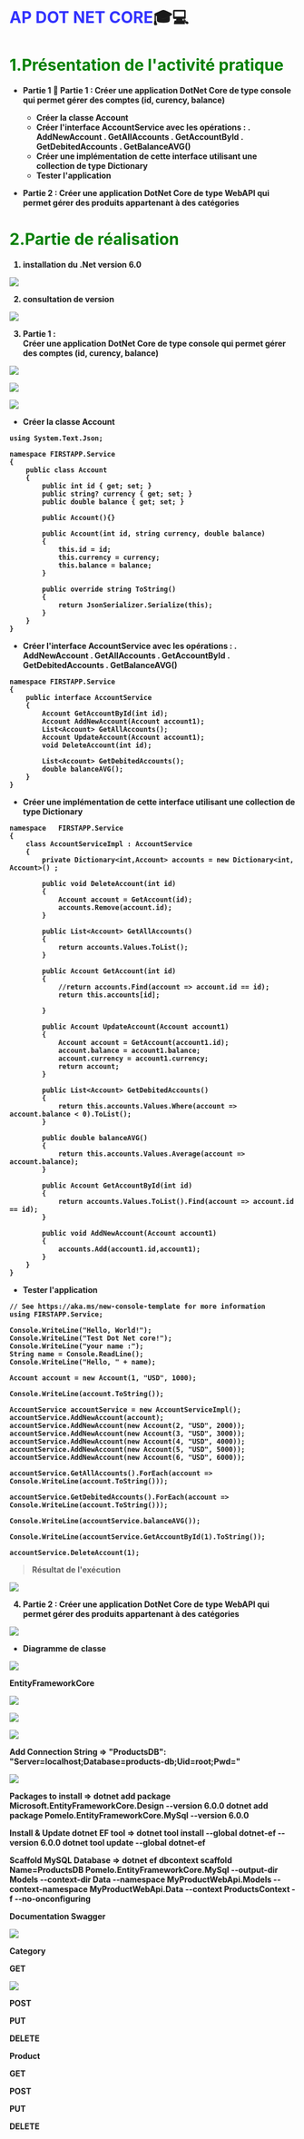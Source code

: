 # <strong style="color:blue; opacity: 0.80">AP DOT NET CORE</strong>:mortar_board::computer: 
# <span style="color:green "> 1.Présentation de l'activité pratique</span>
 * <strong style="color:dark">Partie 1 :100: 
Partie 1 :  Créer une application DotNet Core de type console qui permet gérer des comptes (id, curency, balance)
   - Créer la classe Account
   - Créer l'interface AccountService avec les opérations :
         . AddNewAccount
         . GetAllAccounts
         . GetAccountById
         . GetDebitedAccounts
         . GetBalanceAVG()
   - Créer une implémentation de cette interface utilisant une collection de type Dictionary
   - Tester l'application

 * <strong style="color:dark">Partie 2 :
 Créer une application DotNet Core de type WebAPI qui permet gérer des produits appartenant à des catégories

# <span style="color:green "> 2.Partie de réalisation </span>
1. 	installation du .Net version 6.0
	
![](https://i.imgur.com/B59VUWa.png)

2. consultation de version

![](https://i.imgur.com/FMh8JSr.png)





3. Partie 1 :  
	Créer une application DotNet Core de type console qui permet gérer des comptes (id, curency, balance)


![](https://i.imgur.com/XjvSldp.png)

![](https://i.imgur.com/7zRTY9i.png)

![](https://i.imgur.com/kJy07ES.png)

   - Créer la classe Account

```csharp!
using System.Text.Json;

namespace FIRSTAPP.Service
{
    public class Account
    {
        public int id { get; set; }
        public string? currency { get; set; }
        public double balance { get; set; }

        public Account(){}

        public Account(int id, string currency, double balance)
        {
            this.id = id;
            this.currency = currency;
            this.balance = balance;
        }

        public override string ToString()
        {
            return JsonSerializer.Serialize(this);
        }
    }
}

```

   - Créer l'interface AccountService avec les opérations :
         . AddNewAccount
         . GetAllAccounts
         . GetAccountById
         . GetDebitedAccounts
         . GetBalanceAVG()

```csharp!
namespace FIRSTAPP.Service
{
    public interface AccountService
    {
        Account GetAccountById(int id);
        Account AddNewAccount(Account account1);
        List<Account> GetAllAccounts();
        Account UpdateAccount(Account account1);
        void DeleteAccount(int id);

        List<Account> GetDebitedAccounts();
        double balanceAVG();
    }
}
```

   - Créer une implémentation de cette interface utilisant une collection de type Dictionary

```csharp!
namespace   FIRSTAPP.Service
{
    class AccountServiceImpl : AccountService
    {
        private Dictionary<int,Account> accounts = new Dictionary<int, Account>() ;

        public void DeleteAccount(int id)
        {
            Account account = GetAccount(id);
            accounts.Remove(account.id);
        }

        public List<Account> GetAllAccounts()
        {
            return accounts.Values.ToList();
        }

        public Account GetAccount(int id)
        {
            //return accounts.Find(account => account.id == id);
            return this.accounts[id];
    
        }

        public Account UpdateAccount(Account account1)
        {
            Account account = GetAccount(account1.id);
            account.balance = account1.balance;
            account.currency = account1.currency;
            return account;
        }

        public List<Account> GetDebitedAccounts()
        {
            return this.accounts.Values.Where(account => account.balance < 0).ToList();
        }

        public double balanceAVG()
        {
            return this.accounts.Values.Average(account => account.balance);
        }

        public Account GetAccountById(int id)
        {
            return accounts.Values.ToList().Find(account => account.id == id);
        }

        public void AddNewAccount(Account account1)
        {
            accounts.Add(account1.id,account1);
        }
    }
}
```

   - Tester l'application

```csharp!
// See https://aka.ms/new-console-template for more information
using FIRSTAPP.Service;

Console.WriteLine("Hello, World!");
Console.WriteLine("Test Dot Net core!");
Console.WriteLine("your name :");
String name = Console.ReadLine();
Console.WriteLine("Hello, " + name);

Account account = new Account(1, "USD", 1000);

Console.WriteLine(account.ToString());

AccountService accountService = new AccountServiceImpl();
accountService.AddNewAccount(account);
accountService.AddNewAccount(new Account(2, "USD", 2000));
accountService.AddNewAccount(new Account(3, "USD", 3000));
accountService.AddNewAccount(new Account(4, "USD", 4000));
accountService.AddNewAccount(new Account(5, "USD", 5000));
accountService.AddNewAccount(new Account(6, "USD", 6000));

accountService.GetAllAccounts().ForEach(account => Console.WriteLine(account.ToString()));

accountService.GetDebitedAccounts().ForEach(account => Console.WriteLine(account.ToString()));

Console.WriteLine(accountService.balanceAVG());

Console.WriteLine(accountService.GetAccountById(1).ToString());

accountService.DeleteAccount(1);
```

> Résultat de l'exécution
	
![](https://i.imgur.com/nIMX5Hs.png)


4. Partie 2 :
 Créer une application DotNet Core de type WebAPI qui permet gérer des produits appartenant à des catégories

![](https://i.imgur.com/Eu0b2jl.png)

* <strong style="color:dark"> Diagramme de classe
	
![](https://i.imgur.com/iVn4Zva.png)
 
EntityFrameworkCore
	
![](https://i.imgur.com/HdQKRLX.png)

![](https://i.imgur.com/xhdhrEV.png)

![](https://i.imgur.com/bWxX0Pl.png)

Add Connection String =>
"ProductsDB": "Server=localhost;Database=products-db;Uid=root;Pwd="
	
![](https://i.imgur.com/6BZNyT9.png)






Packages to install =>
dotnet add package Microsoft.EntityFrameworkCore.Design --version 6.0.0
dotnet add package Pomelo.EntityFrameworkCore.MySql --version 6.0.0

Install & Update dotnet EF tool =>
dotnet tool install --global dotnet-ef --version 6.0.0
dotnet tool update --global dotnet-ef 

Scaffold MySQL Database =>
dotnet ef dbcontext scaffold Name=ProductsDB Pomelo.EntityFrameworkCore.MySql --output-dir Models --context-dir Data --namespace MyProductWebApi.Models --context-namespace MyProductWebApi.Data --context ProductsContext -f --no-onconfiguring


Documentation Swagger
	
![](https://i.imgur.com/BXLGfCV.png)
	
Category
	
GET
	
![](https://i.imgur.com/Ezl3xGe.png)

POST

PUT
	

DELETE
	

Product
	
GET
	

POST

PUT
	

DELETE
	